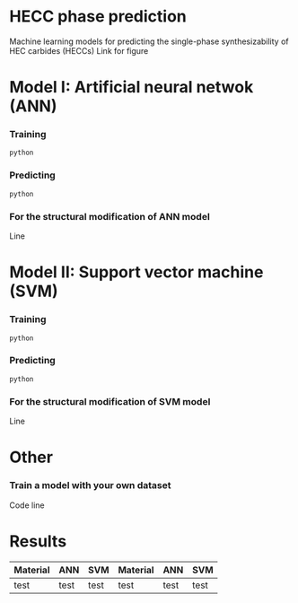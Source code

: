 # HECC phase prediction
Machine learning models for predicting the single-phase synthesizability of HEC carbides (HECCs)
Link for figure
# Model I: Artificial neural netwok (ANN)
### Training
```
python 
```
### Predicting
```
python
```

### For the structural modification of ANN model
Line

# Model II: Support vector machine (SVM)
### Training
```
python 
```
### Predicting
```
python
```

### For the structural modification of SVM model
Line

# Other
### Train a model with your own dataset
Code line

# Results
| Material | ANN | SVM | Material | ANN | SVM |
|------ | ------ | ------ |------ | ------ | ------ |
| test | test | test | test | test | test | test |
